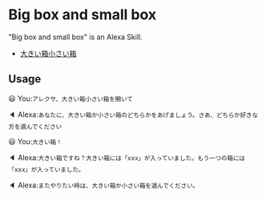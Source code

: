 # Big box and small box

"Big box and small box" is an Alexa Skill.

- [大きい箱小さい箱](https://www.amazon.co.jp/dp/B07K2TD13H)

## Usage

:smiley: You:`アレクサ、大きい箱小さい箱を開いて`

:speaker: Alexa:`あなたに、大きい箱か小さい箱のどちらかをあげましょう。さあ、どちらか好きな方を選んでください`

:smiley: You:`大きい箱！`

:speaker: Alexa:`大きい箱ですね？大きい箱には「xxx」が入っていました。もう一つの箱には「xxx」が入っていました。`

:speaker: Alexa:`またやりたい時は、大きい箱か小さい箱を選んでください。`
